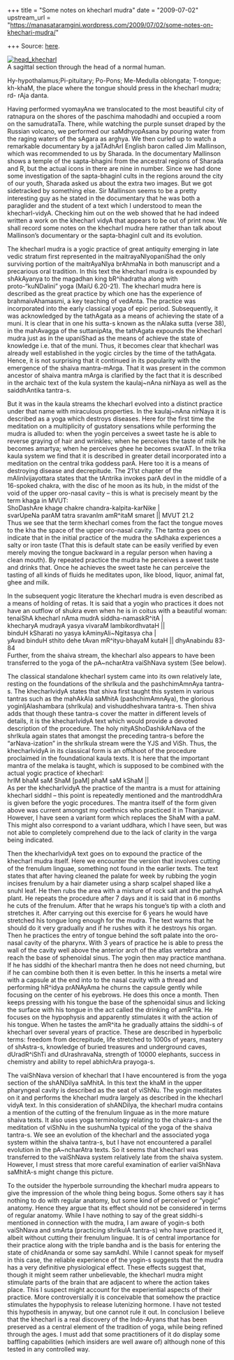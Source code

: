 +++
title = "Some notes on khecharI mudra"
date = "2009-07-02"
upstream_url = "https://manasataramgini.wordpress.com/2009/07/02/some-notes-on-khechari-mudra/"

+++
Source: [here](https://manasataramgini.wordpress.com/2009/07/02/some-notes-on-khechari-mudra/).

[![head_khecharI](https://i1.wp.com/farm3.static.flickr.com/2452/3700634334_9854185ac8.jpg)](http://www.flickr.com/photos/24766652@N05/3700634334/ "head_khecharI by somasushma, on Flickr")  
A sagittal section through the head of a normal human.

Hy-hypothalamus;Pi-pituitary; Po-Pons; Me-Medulla oblongata; T-tongue; kh-khaM, the place where the tongue should press in the khecharI mudra; rd- rAja danta.

Having performed vyomayAna we translocated to the most beautiful city of ratnapura on the shores of the paschima mahodadhi and occupied a room on the samudrataTa. There, while watching the purple sunset draped by the Russian volcano, we performed our saMdhyopAsana by pouring water from the raging waters of the sAgara as arghya. We then curled up to watch a remarkable documentary by a jaTAdhArI English baron called Jim Mallinson, which was recommended to us by Sharada. In the documentary Mallinson shows a temple of the sapta-bhagini from the ancestral regions of Sharada and R, but the actual icons in there are nine in number. Since we had done some investigation of the sapta-bhaginI cults in the regions around the city of our youth, Sharada asked us about the extra two images. But we got sidetracked by something else. Sir Mallinson seems to be a pretty interesting guy as he stated in the documentary that he was both a paraglider and the student of a text which I understood to mean the khecharI-vidyA. Checking him out on the web showed that he had indeed written a work on the khecharI vidyA that appears to be out of print now. We shall record some notes on the khecharI mudra here rather than talk about Mallinson’s documentary or the sapta-bhaginI cult and its evolution.

The khecharI mudra is a yogic practice of great antiquity emerging in late vedic stratum first represented in the maitrayaNIyopaniShad the only surviving portion of the maitrAyaNIya brAhmaNa in both manuscript and a precarious oral tradition. In this text the khecharI mudra is expounded by shAkAyanya to the magadhan king bR^ihadratha along with proto-“kuNDalini” yoga (MaiU 6.20-21). The khecharI mudra here is described as the great practice by which one has the experience of brahmaivAhamasmi, a key teaching of vedAnta. The practice was incorporated into the early classical yoga of epic period. Subsequently, it was acknowledged by the tathAgata as a means of achieving the state of a muni. It is clear that in one his sutta-s known as the nAlaka sutta
(verse 38), in the mahAvagga of the suttanipAta, the tathAgata expounds
the khecharI mudra just as in the upaniShad as the means of achieve the state of knowledge i.e. that of the muni. Thus, it becomes clear that khecharI was already well established in the yogic circles by the time of the tathAgata. Hence, it is not surprising that it continued in its popularity with the emergence of the shaiva mantra-mArga. That it was present in the common ancestor of shaiva mantra mArga is clarified by the fact that it is described in the archaic text of the kula system the kaulaj\~nAna nirNaya as well as the saiddhAntika tantra-s.

But it was in the kaula streams the khecharI evolved into a distinct practice under that name with miraculous properties. In the kaulaj\~nAna nirNaya it is described as a yoga which destroys diseases. Here for the first time the meditation on a multiplicity of gustatory sensations while performing the mudra is alluded to: when the yogin perceives a sweet taste he is able to reverse graying of hair and wrinkles; when he perceives the taste of milk he becomes amartya; when he perceives ghee he becomes svarAT. In the trika kaula system we find that it is described in greater detail incorporated into a meditation on the central trika goddess parA. Here too it is a means of destroying disease and decrepitude. The 21’st chapter of the mAlinIvijayottara states that the tAntrika invokes parA devI in the middle of a 16-spoked chakra, with the disc of he moon as its hub, in the midst of the void of the upper oro-nasal cavity – this is what is precisely meant by the term khaga in MVUT:  
ShoDashAre khage chakre chandra-kalpita-karNike \|  
svarUpeNa parAM tatra sravanIm amR^itaM smaret \|\| MVUT 21.2  
Thus we see that the term khecharI comes from the fact the tongue moves to the kha the space of the upper oro-nasal cavity. The tantra goes on indicate that in the initial practice of the mudra the sAdhaka experiences a salty or iron taste (That this is default state can be easily verified by even merely moving the tongue backward in a regular person when having a clean mouth). By repeated practice the mudra he perceives a sweet taste and drinks that. Once he achieves the sweet taste he can perceive the tasting of all kinds of fluids he meditates upon, like blood, liquor, animal fat, ghee and milk.

In the subsequent yogic literature the khecharI mudra is even described as a means of holding of retas. It is said that a yogin who practices it does not have an outflow of shukra even when he is in coitus with a beautiful woman:  
tenaiShA khecharI nAma mudrA siddha-namaskR^itA \|  
khecharyA mudrayA yasya vivaraM lambikordhvataH \|\|  
binduH kSharati no yasya kAminyAli\~Ngitasya cha \|  
yAvad binduH sthito dehe tAvan mR^ityu-bhayaM kutaH \|\| dhyAnabindu 83-84  
Further, from the shaiva stream, the khecharI also appears to have been transferred to the yoga of the pA\~ncharAtra vaiShNava system (See below).

The classical standalone khecharI system came into its own relatively late, resting on the foundations of the shrIkula and the pashchimAmnAya tantra-s. The khecharIvidyA states that shiva first taught this system in various tantras such as the mahAkAla saMhitA (pashchimAmnAya), the glorious yoginIjAlashambara (shrIkula) and vishuddheshvara tantra-s. Then shiva adds that though these tantra-s cover the matter in different levels of details, it is the khecharIvidyA text which would provide a devoted description of the procedure. The holy nityAShoDashikArNava of the shrIkula again states that amongst the preceding tantra-s before the “arNava-ization” in the shrIkula stream were the YJS and ViSh. Thus, the khecharIvidyA in its classical form is an offshoot of the procedure proclaimed in the foundational kaula texts. It is here that the important mantra of the melaka is taught, which is supposed to be combined with the actual yogic practice of khecharI:  
hrIM bhaM saM ShaM \[paM\] phaM saM kShaM \|\|  
As per the khecharIvidyA the practice of the mantra is a must for attaining khecharI siddhI – this point is repeatedly mentioned and the mantroddhAra is given before the yogic procedures. The mantra itself of the form given above was current amongst my coethnics who practiced it in Thanjavur. However, I have seen a variant form which replaces the ShaM with a paM. This might also correspond to a variant uddhara, which I have seen, but was not able to completely comprehend due to the lack of clarity in the varga being indicated.

Then the khecharIvidyA text goes on to expound the practice of the khecharI mudra itself. Here we encounter the version that involves cutting of the frenulum linguae, something not found in the earlier texts. The text states that after having cleaned the palate for week by rubbing the yogin incises frenulum by a hair diameter using a sharp scalpel shaped like a snuhI leaf. He then rubs the area with a mixture of rock salt and the pathyA plant. He repeats the procedure after 7 days and it is said that in 6 months he cuts of the frenulum. After that he wraps his tongue’s tip with a cloth and stretches it. After carrying out this exercise for 6 years he would have stretched his tongue long enough for the mudra. The text warns that he should do it very gradually and if he rushes with it he destroys his organ. Then he practices the entry of tongue behind the soft palate into the oro-nasal cavity of the pharynx. With 3 years of practice he is able to press the wall of the cavity well above the anterior arch of the atlas vertebra and reach the base of sphenoidal sinus. The yogin then may practice manthana. If he has siddhi of the khecharI mantra then he does not need churning, but if he can combine both then it is even better. In this he inserts a metal wire with a capsule at the end into to the nasal cavity with a thread and performing hR^idya prANAyAma he churns the capsule gently while focusing on the center of his eyebrows. He does this once a month. Then keeps pressing with his tongue the base of the sphenoidal sinus and licking the surface with his tongue in the act called the drinking of amR^ita. He focuses on the hypophysis and apparently stimulates it with the action of his tongue. When he tastes the amR^ita he gradually attains the siddhi-s of khecharI over several years of practice. These are described in hyperbolic terms: freedom from decrepitude, life stretched to 1000s of years, mastery of shAstra-s, knowledge of buried treasures and underground caves, dUradR^iShTi and dUrashravaNa, strength of 10000 elephants, success in chemistry and ability to repel abhichAra prayoga-s.

The vaiShNava version of khecharI that I have encountered is from the yoga section of the shANDilya saMhitA. In this text the khaM in the upper pharyngeal cavity is described as the seat of viShNu. The yogin meditates on it and performs the khecharI mudra largely as described in the khecharI vidyA text. In this consideration of shANDilya, the khecharI mudra contains a mention of the cutting of the frenulum linguae as in the more mature shaiva texts. It also uses yoga terminology relating to the chakra-s and the meditation of viShNu in the sushumNa typical of the yoga of the shaiva tantra-s. We see an evolution of the khecharI and the associated yoga system within the shaiva tantra-s, but I have not encountered a parallel evolution in the pA\~ncharAtra texts. So it seems that khecharI was transferred to the vaiShNava system relatively late from the shaiva system. However, I must stress that more careful examination of earlier vaiShNava saMhitA-s might change this picture.

To the outsider the hyperbole surrounding the khecharI mudra appears to give the impression of the whole thing being bogus. Some others say it has nothing to do with regular anatomy, but some kind of perceived or “yogic” anatomy. Hence they argue that its effect should not be considered in terms of regular anatomy. While I have nothing to say of the great siddhi-s mentioned in connection with the mudra, I am aware of yogin-s both vaiShNava and smArta (practicing shrIkulA tantra-s) who have practiced it, albeit without cutting their frenulum linguae. It is of central importance for their practice along with the triple bandha and is the basis for entering the state of chidAnanda or some say samAdhI. While I cannot speak for myself in this case, the reliable experience of the yogin-s suggests that the mudra has a very definitive physiological effect. These effects suggest that, though it might seem rather unbelievable, the khecharI mudra might stimulate parts of the brain that are adjacent to where the action takes place. This I suspect might account for the experiential aspects of their practice. More controversially it is conceivable that somehow the practice stimulates the hypophysis to release lutenizing hormone. I have not tested this hypothesis in anyway, but one cannot rule it out. In conclusion I believe that the khecharI is a real discovery of the Indo-Aryans that has been preserved as a central element of the tradition of yoga, while being refined through the ages. I must add that some practitioners of it do display some baffling capabilities (which insiders are well aware of) although none of this tested in any controlled way.

